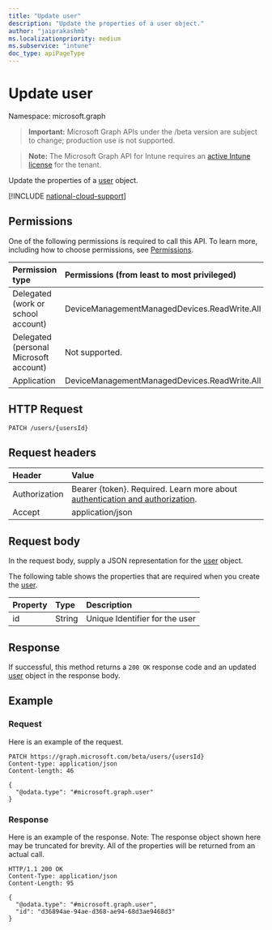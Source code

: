 ```yaml
---
title: "Update user"
description: "Update the properties of a user object."
author: "jaiprakashmb"
ms.localizationpriority: medium
ms.subservice: "intune"
doc_type: apiPageType
---
```


# Update user

Namespace: microsoft.graph

> **Important:** Microsoft Graph APIs under the /beta version are subject to change; production use is not supported.

> **Note:** The Microsoft Graph API for Intune requires an [active Intune license](https://go.microsoft.com/fwlink/?linkid=839381) for the tenant.

Update the properties of a [user](../resources/intune-shared-user.md) object.

[!INCLUDE [national-cloud-support](../../includes/all-clouds.md)]

## Permissions
One of the following permissions is required to call this API. To learn more, including how to choose permissions, see [Permissions](/graph/permissions-reference).

|Permission type|Permissions (from least to most privileged)|
|:---|:---|
|Delegated (work or school account)|DeviceManagementManagedDevices.ReadWrite.All|
|Delegated (personal Microsoft account)|Not supported.|
|Application|DeviceManagementManagedDevices.ReadWrite.All|

## HTTP Request
<!-- {
  "blockType": "ignored"
}
-->
``` http
PATCH /users/{usersId}
```

## Request headers
|Header|Value|
|:---|:---|
|Authorization|Bearer {token}. Required. Learn more about [authentication and authorization](/graph/auth/auth-concepts).|
|Accept|application/json|

## Request body
In the request body, supply a JSON representation for the [user](../resources/intune-shared-user.md) object.

The following table shows the properties that are required when you create the [user](../resources/intune-shared-user.md).

|Property|Type|Description|
|:---|:---|:---|
|id|String|Unique Identifier for the user|



## Response
If successful, this method returns a `200 OK` response code and an updated [user](../resources/intune-shared-user.md) object in the response body.

## Example

### Request
Here is an example of the request.
``` http
PATCH https://graph.microsoft.com/beta/users/{usersId}
Content-type: application/json
Content-length: 46

{
  "@odata.type": "#microsoft.graph.user"
}
```

### Response
Here is an example of the response. Note: The response object shown here may be truncated for brevity. All of the properties will be returned from an actual call.
``` http
HTTP/1.1 200 OK
Content-Type: application/json
Content-Length: 95

{
  "@odata.type": "#microsoft.graph.user",
  "id": "d36894ae-94ae-d368-ae94-68d3ae9468d3"
}
```
